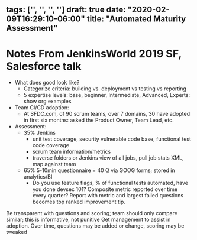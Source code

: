 tags: ['', '', '', '']
draft: true
date: "2020-02-09T16:29:10-06:00"
title: "Automated Maturity Assessment"
---

# Notes From JenkinsWorld 2019 SF, Salesforce talk

- What does good look like?
  - Categorize criteria: building vs. deployment vs testing vs reporting
  - 5 expertise levels: base, beginner, Intermediate, Advanced, Experts: show org examples
- Team CI/CD adoption:
  - At SFDC.com, of 90 scrum teams, over 7 domains, 30 have adopted in first six months: asked the Product Owner, Team Lead, etc.
- Assessment:
  - 35% Jenkins
    - unit test coverage, security vulnerable code base, functional test code coverage
    - scrum team information/metrics
    - traverse folders or Jenkins view of all jobs, pull job stats XML, map against team
  - 65% 5-10min questionnaire = 40 Q via GOOG forms; stored in analytics/BI
    - Do you use feature flags, % of functional tests automated, have you done devsec 101?
  Composite metric reported over time every quarter?
  Report with metric and largest failed questions becomes top ranked improvement tip.

Be transparent with questions and scoring; team should only compare similar; this is informative, not punitive
Get management to assist in adoption.
Over time, questions may be added or change, scoring may be tweaked
